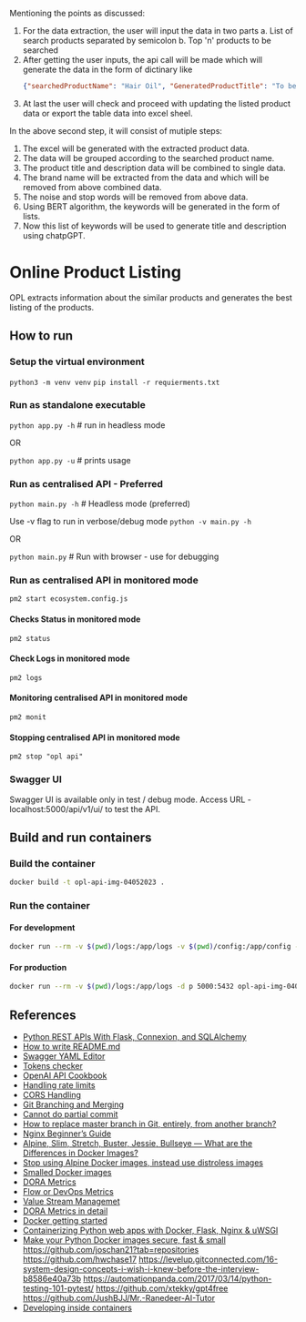 Mentioning the points as discussed:
1. For the data extraction, the user will input the data in two parts
   a. List of search products separated by semicolon
   b. Top 'n' products to be searched
2. After getting the user inputs, the api call will be made which will generate the data in the form of dictinary like
   ```json
   {"searchedProductName": "Hair Oil", "GeneratedProductTitle": "To be generated", "GeneratedProductDescription": "To be generated", "keywords": "[list of    keywords]"}
   ```
3. At last the user will check and proceed with updating the listed product data or export the table data into excel sheel.

In the above second step, it will consist of mutiple steps:
1. The excel will be generated with the extracted product data.
2. The data will be grouped according to the searched product name.
3. The product title and description data will be combined to single data. 
4. The brand name will be extracted from the data and which will be removed from above combined data.
5. The noise and stop words will be removed from above data.
6. Using BERT algorithm, the keywords will be generated in the form of lists.
7. Now this list of keywords will be used to generate title and description using chatpGPT.

# Online Product Listing
OPL extracts information about the similar products and generates the best listing of the products.

## How to run
### Setup the virtual environment
`python3 -m venv venv` 
`pip install -r requierments.txt`

### Run as standalone executable
`python app.py -h` # run in headless mode

OR

`python app.py -u` # prints usage

### Run as centralised API - Preferred
`python main.py -h` # Headless mode (preferred)

Use -v flag to run in verbose/debug mode
`python -v main.py -h`

OR

`python main.py` # Run with browser - use for debugging

### Run as centralised API in monitored mode
`pm2 start ecosystem.config.js`

#### Checks Status in monitored mode
`pm2 status`

#### Check Logs in monitored mode
`pm2 logs`

#### Monitoring centralised API in monitored mode
`pm2 monit`

#### Stopping centralised API in monitored mode
`pm2 stop "opl api"`

### Swagger UI
Swagger UI is available only in test / debug mode. Access URL - localhost:5000/api/v1/ui/ to test the API.

## Build and run containers
### Build the container
```bash 
docker build -t opl-api-img-04052023 . 
```

### Run the container
#### For development
```bash
docker run --rm -v $(pwd)/logs:/app/logs -v $(pwd)/config:/app/config -v $(pwd)/controllers:/apps/controllers:ro -v $(pwd)/utils:/apps/utils:ro -d -p 5000:5432 opl-api-img-04052023
```

#### For production
```bash
docker run --rm -v $(pwd)/logs:/app/logs -d p 5000:5432 opl-api-img-04052023
```

## References
- [Python REST APIs With Flask, Connexion, and SQLAlchemy](https://dassum.medium.com/python-rest-apis-with-flask-connexion-and-sqlalchemy-3c8c3292d9ce)
- [How to write README.md](https://medium.com/@saumya.ranjan/how-to-write-a-readme-md-file-markdown-file-20cb7cbcd6f)
- [Swagger YAML Editor](https://editor.swagger.io/)
- [Tokens checker](https://platform.openai.com/tokenizer)
- [OpenAI API Cookbook](https://github.com/openai/openai-cookbook)
- [Handling rate limits](https://github.com/openai/openai-cookbook/blob/main/examples/How_to_handle_rate_limits.ipynb)
- [CORS Handling](https://auth0.com/blog/cors-tutorial-a-guide-to-cross-origin-resource-sharing/)
- [Git Branching and Merging](https://www.varonis.com/blog/git-branching#:~:text=To%20merge%20branches%20locally%2C%20use,branch%20into%20the%20main%20branch.)
- [Cannot do partial commit](https://stackoverflow.com/questions/5827944/git-error-on-commit-after-merge-fatal-cannot-do-a-partial-commit-during-a-mer)
- [How to replace master branch in Git, entirely, from another branch?](https://stackoverflow.com/questions/2862590/how-to-replace-master-branch-in-git-entirely-from-another-branch)
- [Nginx Beginner’s Guide](http://nginx.org/en/docs/beginners_guide.html)
- [Alpine, Slim, Stretch, Buster, Jessie, Bullseye — What are the Differences in Docker Images?](https://medium.com/swlh/alpine-slim-stretch-buster-jessie-bullseye-bookworm-what-are-the-differences-in-docker-62171ed4531d)
- [Stop using Alpine Docker images, instead use distroless images](https://medium.com/inside-sumup/stop-using-alpine-docker-images-fbf122c63010)
- [Smalled Docker images](https://learnk8s.io/blog/smaller-docker-images)
- [DORA Metrics](https://www.linkedin.com/pulse/my-experience-using-dora-other-metrics-fredrik-norm%C3%A9n)
- [Flow or DevOps Metrics](https://www.youtube.com/watch?v=84OvgV1CHOo)
- [Value Stream Managemet](https://www.leanix.net/en/wiki/vsm/value-stream-management)
- [DORA Metrics in detail](https://www.leanix.net/en/wiki/vsm/dora-metrics#:~:text=stream%20management%20efforts.-,What%20are%20DORA%20metrics%3F,change%20failure%20rate%20(CFR).)
- [Docker getting started](https://medium.com/free-code-camp/docker-tutorial-getting-started-with-python-redis-and-nginx-73ec94ca2f1)
- [Containerizing Python web apps with Docker, Flask, Nginx & uWSGI](https://www.youtube.com/watch?v=dVEjSmKFUVI)
- [Make your Python Docker images secure, fast & small](https://medium.com/vantageai/how-to-make-your-python-docker-images-secure-fast-small-b3a6870373a0)
https://github.com/joschan21?tab=repositories
https://github.com/hwchase17
https://levelup.gitconnected.com/16-system-design-concepts-i-wish-i-knew-before-the-interview-b8586e40a73b
https://automationpanda.com/2017/03/14/python-testing-101-pytest/
https://github.com/xtekky/gpt4free
https://github.com/JushBJJ/Mr.-Ranedeer-AI-Tutor
- [Developing inside containers](https://code.visualstudio.com/docs/devcontainers/containers)
